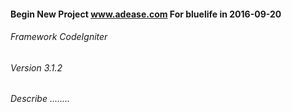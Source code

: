 #### Begin New Project www.adease.com For bluelife in 2016-09-20
###### Framework CodeIgniter
###### Version 3.1.2
###### Describe ........
